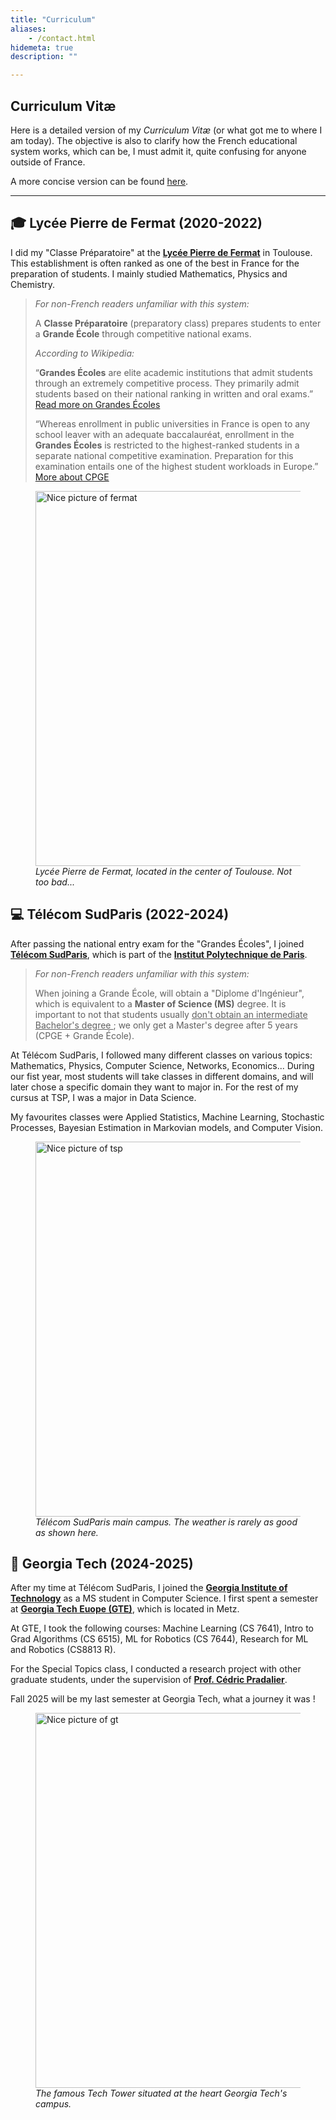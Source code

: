 ```yaml
---
title: "Curriculum"
aliases:
    - /contact.html
hidemeta: true
description: ""

---
```


## Curriculum Vitæ

Here is a detailed version of my _Curriculum Vitæ_ (or what got me to where I am today). The objective is also to clarify how the French educational system works, which can be, I must admit it, quite confusing for anyone outside of France.  

A more concise version can be found [here](/cv.pdf).

---

## 🎓 Lycée Pierre de Fermat (2020-2022)

I did my "Classe Préparatoire" at the **[Lycée Pierre de Fermat](https://fr.wikipedia.org/wiki/Lyc%C3%A9e_Pierre-de-Fermat)** in Toulouse. This establishment is often ranked as one of the best in France for the preparation of students. I mainly studied Mathematics, Physics and Chemistry. 

> _For non-French readers unfamiliar with this system:_ 
>
> A **Classe Préparatoire** (preparatory class) prepares students to enter a **Grande École** through competitive national exams.
>
> _According to Wikipedia:_  
>
> “**Grandes Écoles** are elite academic institutions that admit students through an extremely competitive process. They primarily admit students based on their national ranking in written and oral exams.” [Read more on Grandes Écoles](https://en.wikipedia.org/wiki/Grande_%C3%A9cole)  
>
> “Whereas enrollment in public universities in France is open to any school leaver with an adequate baccalauréat, enrollment in the **Grandes Écoles** is restricted to the highest-ranked students in a separate national competitive examination. Preparation for this examination entails one of the highest student workloads in Europe.”  
>[More about CPGE](https://en.wikipedia.org/wiki/Classe_pr%C3%A9paratoire_aux_grandes_%C3%A9coles)

<figure >
  <img src="/fermat.jpg" alt="Nice picture of fermat" width="600">
  <figcaption style="font-weight: normal; font-style: italic;">Lycée Pierre de Fermat, located in the center of Toulouse. Not too bad...</figcaption>
</figure>

## 💻 Télécom SudParis (2022-2024)

After passing the national entry exam for the "Grandes Écoles", I joined **[Télécom SudParis](https://www.telecom-sudparis.eu/en/)**, which is part of the **[Institut Polytechnique de Paris](https://www.ip-paris.fr/en)**.

>_For non-French readers unfamiliar with this system:_ 
>
>When joining a Grande École, will obtain a "Diplome d'Ingénieur", which is equivalent to a **Master of Science (MS)** degree. It is important to not that students usually  <u> don't obtain an intermediate Bachelor's degree </u> ; we only get a Master's degree after 5 years (CPGE + Grande École).

At Télécom SudParis, I followed many different classes on various topics: Mathematics, Physics, Computer Science, Networks, Economics... During our fist year, most students will take classes in different domains, and will later chose a specific domain they want to major in. For the rest of my cursus at TSP, I was a major in Data Science. 

My favourites classes were Applied Statistics, Machine Learning, Stochastic Processes, Bayesian Estimation in Markovian models, and Computer Vision. 

<figure >
  <img src="/tsp.jpg" alt="Nice picture of tsp" width="600">
  <figcaption style="font-weight: normal; font-style: italic;">Télécom SudParis main campus. The weather is rarely as good as shown here.</figcaption>
</figure>


## 🐝 Georgia Tech (2024-2025)

After my time at  Télécom SudParis, I joined the **[Georgia Institute of Technology](https://www.gatech.edu/)** as a MS student in Computer Science. I first spent a semester at **[Georgia Tech Euope (GTE)](https://europe.gatech.edu/en)**, which is located in Metz.  

At GTE, I took the following courses: Machine Learning (CS 7641), Intro to Grad Algorithms (CS 6515), ML for Robotics (CS 7644), Research for ML and Robotics (CS8813 R).  

For the Special Topics class, I conducted a research project with other graduate students, under the supervision of **[Prof. Cédric Pradalier](https://research.gatech.edu/people/cedric-pradalier)**.  

Fall 2025 will be my last semester at Georgia Tech, what a journey it was !

<figure >
  <img src="/gt2.jpg" alt="Nice picture of gt" width="600">
  <figcaption style="font-weight: normal; font-style: italic;">The famous Tech Tower situated at the heart Georgia Tech's campus.</figcaption>
</figure>